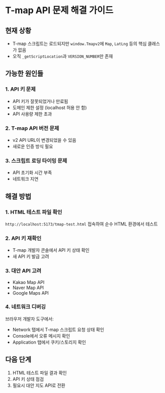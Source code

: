 # T-map API 문제 해결 가이드

## 현재 상황
- T-map 스크립트는 로드되지만 `window.Tmapv2`에 `Map`, `LatLng` 등의 핵심 클래스가 없음
- 오직 `_getScriptLocation`과 `VERSION_NUMBER`만 존재

## 가능한 원인들

### 1. API 키 문제
- API 키가 잘못되었거나 만료됨
- 도메인 제한 설정 (localhost 허용 안 함)
- API 사용량 제한 초과

### 2. T-map API 버전 문제
- v2 API URL이 변경되었을 수 있음
- 새로운 인증 방식 필요

### 3. 스크립트 로딩 타이밍 문제
- API 초기화 시간 부족
- 네트워크 지연

## 해결 방법

### 1. HTML 테스트 파일 확인
`http://localhost:5173/tmap-test.html` 접속하여 순수 HTML 환경에서 테스트

### 2. API 키 재확인
- T-map 개발자 콘솔에서 API 키 상태 확인
- 새 API 키 발급 고려

### 3. 대안 API 고려
- Kakao Map API
- Naver Map API
- Google Maps API

### 4. 네트워크 디버깅
브라우저 개발자 도구에서:
- Network 탭에서 T-map 스크립트 요청 상태 확인
- Console에서 오류 메시지 확인
- Application 탭에서 쿠키/스토리지 확인

## 다음 단계
1. HTML 테스트 파일 결과 확인
2. API 키 상태 점검
3. 필요시 대안 지도 API로 전환
